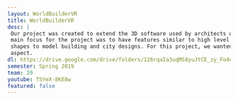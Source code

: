 ```yaml
---
layout: WorldBuilderVR
title: WorldBuilderVR
desc: |
 Our project was created to extend the 3D software used by architects on the 2D interaface of computers into the 3D space of VR. Our
 main focus for the project was to have features similar to high level architecture softwares such as Rhino where architects use basic
 shapes to model building and city designs. For this project, we wanted to use basic rectangular shapes to implement this high level
 aspect.
dl: https://drive.google.com/drive/folders/126rqaIa3uqMS8yuJtCE_zy_Fo4uhizJ3?usp=sharing
semester: Spring 2019
team: 20
youtube: TSYeX-8KE8w
featured: false
---
```

